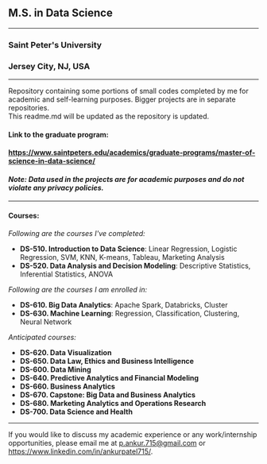 ## M.S. in Data Science  
---
### Saint Peter's University  
### Jersey City, NJ, USA
---
Repository containing some portions of small codes completed by me for academic and self-learning purposes. Bigger projects are in separate repositories.  
This readme.md will be updated as the repository is updated. 

#### **Link to the graduate program:**  
#### https://www.saintpeters.edu/academics/graduate-programs/master-of-science-in-data-science/  
#### *Note: Data used in the projects are for academic purposes and do not violate any privacy policies.*
---
#### **Courses:**

*Following are the courses I've completed:*   
* **DS-510. Introduction to Data Science**: Linear Regression, Logistic Regression, SVM, KNN, K-means, Tableau, Marketing Analysis  
* **DS-520. Data Analysis and Decision Modeling**: Descriptive Statistics, Inferential Statistics, ANOVA  

*Following are the courses I am enrolled in:*   
* **DS-610. Big Data Analytics**: Apache Spark, Databricks, Cluster  
* **DS-630. Machine Learning**: Regression, Classification, Clustering, Neural Network  

*Anticipated courses:*   
* **DS-620. Data Visualization**   
* **DS-650. Data Law, Ethics and Business Intelligence**  
* **DS-600. Data Mining**  
* **DS-640. Predictive Analytics and Financial Modeling**  
* **DS-660. Business Analytics**  
* **DS-670. Capstone: Big Data and Business Analytics**  
* **DS-680. Marketing Analytics and Operations Research**  
* **DS-700. Data Science and Health**  


---
If you would like to discuss my academic experience or any work/internship opportunities, please email me at [p.ankur.715@gmail.com](mailto:p.ankur.715@gmail.com) or https://www.linkedin.com/in/ankurpatel715/.
